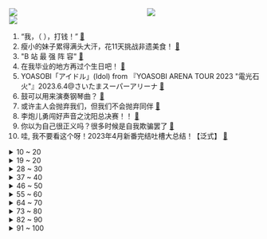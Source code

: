 <div >
	<a style="float:left;width:55%;" href = "https://github.com/anuraghazra/github-readme-stats">
	 <img src = "https://github-readme-stats.vercel.app/api?username=iuuuuuaena&theme=buefy&show_icons=true"/>
	</a>
	<a  style="float:right;width:45%" href = "https://github.com/anuraghazra/github-readme-stats">
	 <img  src="https://github-readme-stats.vercel.app/api/top-langs/?username=anuraghazra&layout=compact"/>
	</a>
	</div>

[![](https://img.shields.io/badge/jxd-@jxdgogogo.xyz-yellowgreen.svg)](https://www.jxdgogogo.xyz)<br>
1. “我，（        ），打钱！” [:link:](//www.bilibili.com/video/BV1Kz4y1n7af) <br>
2. 瘦小的妹子累得满头大汗，花11天挑战非遗美食！ [:link:](//www.bilibili.com/video/BV1qk4y1T75C) <br>
3. "B 站 最 强 阵 容" [:link:](//www.bilibili.com/video/BV1PV4y1177z) <br>
4. 在我毕业的地方再过个生日吧！ [:link:](//www.bilibili.com/video/BV1qa4y1c7S1) <br>
5. YOASOBI「アイドル」(Idol) from 『YOASOBI ARENA TOUR 2023 "電光石火"』2023.6.4@さいたまスーパーアリーナ [:link:](//www.bilibili.com/video/BV1ym4y1a7G3) <br>
6. 鼓可以用来演奏钢琴曲？ [:link:](//www.bilibili.com/video/BV1ok4y1T73m) <br>
7. 或许主人会抛弃我们，但我们不会抛弃同伴 [:link:](//www.bilibili.com/video/BV1N14y1m76P) <br>
8. 李炮儿勇闯好声音之沈阳总决赛！！ [:link:](//www.bilibili.com/video/BV1Zj411m7VL) <br>
9. 你以为自己很正义吗？很多时候是自我欺骗罢了 [:link:](//www.bilibili.com/video/BV17P411i7zP) <br>
10. 哇, 我不要看这个呀！2023年4月新番完结吐槽大总结！【泛式】 [:link:](//www.bilibili.com/video/BV1uM4y1E7V6) <br>
<details>
<summary>10 ~ 20</summary>

11. 都什么年代，谁还守护传统花果山？！！ [:link:](//www.bilibili.com/video/BV1cP411i7a9) <br>
12. 学会这个隐藏功能帮你省下拖车费 [:link:](//www.bilibili.com/video/BV1e14y12737) <br>
13. 最硬核的长寿面 [:link:](//www.bilibili.com/video/BV1wM4y1778r) <br>
14. 第一次价格大战！挑战大润发！挑战山姆！让物价回归！ [:link:](//www.bilibili.com/video/BV1qF411d7Ky) <br>
15. 你们迟到都找过什么理由？ [:link:](//www.bilibili.com/video/BV1ba4y1c79J) <br>
16. 《流浪汉速成指南》 [:link:](//www.bilibili.com/video/BV19X4y1p7vn) <br>
17. 仅仅一个“嗯”字，就能唱到火爆全网，网友：终于找到歌名了 [:link:](//www.bilibili.com/video/BV1MX4y1v7dq) <br>
18. 【第三次世界大战】第三集完整版！展示现代战争的多种打法，几十款国产武器同时亮相 [:link:](//www.bilibili.com/video/BV1gX4y1v7ud) <br>
19. 评分9.1却无法上架，这部电影很危险？高分经典《飞越疯人院》 [:link:](//www.bilibili.com/video/BV1ka4y1c7PZ) <br>
</details>
<details>
<summary>19 ~ 20</summary>

20. 假如用“邓紫棋”的味道唱《修炼爱情》？ [:link:](//www.bilibili.com/video/BV1M14y1m7iW) <br>
21. 汽车意外落水，短短8秒沉入水中，这么短暂的机会我们如何才能抓的住 [:link:](//www.bilibili.com/video/BV1xV411M7fX) <br>
22. 给贵州山村足球队办毕业礼，没想到全场失控… [:link:](//www.bilibili.com/video/BV1Yj411S7ks) <br>
23. 小姐姐对我的性别产生了质疑！ [:link:](//www.bilibili.com/video/BV15a4y1c7X8) <br>
24. 只要有锅就能做！比冰激凌好吃，入口即化的柠檬巴巴露亚蛋糕，超级清爽适合夏天~ [:link:](//www.bilibili.com/video/BV1NF411o7UJ) <br>
25. 《干饭和分手两不耽误》#李宗恒 [:link:](//www.bilibili.com/video/BV1JP411i7bj) <br>
26. ⚡️三 摇 分 身⚡️ Roly Poly！ 【咬人猫】 [:link:](//www.bilibili.com/video/BV1Ls4y1F7yZ) <br>
27. 穿兽装下腰？？？！！ [:link:](//www.bilibili.com/video/BV1Th411N7a6) <br>
28. 【梗百科】外网爆火的杀人奶昔是啥梗？ [:link:](//www.bilibili.com/video/BV1gh4y1M7JD) <br>
</details>
<details>
<summary>28 ~ 30</summary>

29. EXO《Hear Me Out》MV [:link:](//www.bilibili.com/video/BV1Fu411b7i7) <br>
30. “我不想毁在这些人手里” [:link:](//www.bilibili.com/video/BV1SF411d7W9) <br>
31. 带47岁妈妈打扮成逃离宴会的女明星 [:link:](//www.bilibili.com/video/BV1dV4y1y7xh) <br>
32. 这就是默契！ [:link:](//www.bilibili.com/video/BV1WV411g74H) <br>
33. 我好幸运，一晚上捡了这么多东西，还有一条狗#当然要拍照记录啊 #阿拉斯加 #萌宠日常记录 [:link:](//www.bilibili.com/video/BV1is4y1r7fB) <br>
34. 探访非洲最大水上贫民窟，遭遇黑帮敲诈，这地方连警察都不敢进！ [:link:](//www.bilibili.com/video/BV18X4y1p7KK) <br>
35. 《明日方舟》全新故事「眠于树影之中」活动宣传PV [:link:](//www.bilibili.com/video/BV1gh4y1M7Ya) <br>
36. 永琪来见我爸妈了… [:link:](//www.bilibili.com/video/BV1aP411i7BU) <br>
37. 【全网最全】华语乐坛百大毕业歌（1915-2023），35分钟见证118首关于校园青春的记忆！ [:link:](//www.bilibili.com/video/BV1Kz4y1n7Dr) <br>
</details>
<details>
<summary>37 ~ 40</summary>

38. ⚡叮⚡叮⚡当⚡当⚡叮⚡当⚡ [:link:](//www.bilibili.com/video/BV16X4y1p7qF) <br>
39. 本来挺喜欢懒羊羊的 [:link:](//www.bilibili.com/video/BV1Fh4y1M777) <br>
40. 我从三岁起，就会做钓鱼竿！老婆想吃鱼根本难不倒我！ [:link:](//www.bilibili.com/video/BV17a4y1c7MG) <br>
41. 出分后的江浙老爸 [:link:](//www.bilibili.com/video/BV12X4y1q7fN) <br>
42. 今天！我要利用我爸的热度，还清贷款！！！ [:link:](//www.bilibili.com/video/BV1wV4y117r4) <br>
43. 手机发热严重，到底谁是内鬼？ [:link:](//www.bilibili.com/video/BV1gh411N7vm) <br>
44. 虽然丑，还腿短，但这匹下等马翻身的故事能让你热血沸腾 [:link:](//www.bilibili.com/video/BV1t14y1m7cn) <br>
45. 6s狂渲75000帧！挑战让立体光绘动起来！ [:link:](//www.bilibili.com/video/BV18j411S7tM) <br>
46. 火柴人 VS 数学(Math) [:link:](//www.bilibili.com/video/BV1ph4y1g75E) <br>
</details>
<details>
<summary>46 ~ 50</summary>

47. 小傲小潮闯苏州！松鼠桂鱼贼正宗！ [:link:](//www.bilibili.com/video/BV1fh411w7ad) <br>
48. 小狗沉浸式SPA助你入眠 [:link:](//www.bilibili.com/video/BV1Ms4y1F7Bf) <br>
49. 刮个胡子给刮到急诊了... [:link:](//www.bilibili.com/video/BV1yg4y1N7r9) <br>
50. 土豆这样做，一吨吃不够！ [:link:](//www.bilibili.com/video/BV1YV411g7u7) <br>
51. 全球进入兽化阶段，所有人将变成最后吃的动物 [:link:](//www.bilibili.com/video/BV1Bk4y1T7sA) <br>
52. 《脑叶公司》150分钟剧情大电影丨𝔽𝔸ℂ𝔼 𝕋ℍ𝔼 𝔽𝔼𝔸ℝ  𝔹𝕌𝕀𝕃𝔻 𝕋ℍ𝔼 𝔽𝕌𝕋𝕌ℝ𝔼 [:link:](//www.bilibili.com/video/BV1Wu411b7fb) <br>
53. 外卖小哥以为我家被封了？！其实是…哈利波特主题大门玄关！ [:link:](//www.bilibili.com/video/BV1bs4y1r7AU) <br>
54. 这次应该是正版极限国度了吧 [:link:](//www.bilibili.com/video/BV18X4y1q7R4) <br>
55. 新英雄这不纯纯抽血泵吗 [:link:](//www.bilibili.com/video/BV19h411P7Ry) <br>
</details>
<details>
<summary>55 ~ 60</summary>

56. 白银剑姬vs王者猫咪！你觉得谁能赢？#真金白银vs最强王者 [:link:](//www.bilibili.com/video/BV1Zz4y1J76w) <br>
57. 买了个漏气青蛙 [:link:](//www.bilibili.com/video/BV1bP411e7zd) <br>
58. 野外有只熊向你冲过来该怎么办？ [:link:](//www.bilibili.com/video/BV1wh4y1M7n7) <br>
59. 群英荟萃？萝卜开会！宫廷名菜到底什么味儿？《编辑部的故事》P4 [:link:](//www.bilibili.com/video/BV16m4y1a7vm) <br>
60. 猫：你什么意思 [:link:](//www.bilibili.com/video/BV1yF411d71W) <br>
61. 鸭妈妈：你们是我带过最差的一届！ [:link:](//www.bilibili.com/video/BV1tm4y1a7QM) <br>
62. 做了女神六年舔狗，重来一世，你不舔了，她却急了【完结合集】 [:link:](//www.bilibili.com/video/BV1zX4y1p7yg) <br>
63. XG - GRL GVNG (Official Music Video) [:link:](//www.bilibili.com/video/BV1BN411U7Nh) <br>
64. 全球顶级网红撒盐哥餐厅！一顿饭竟花了接近￥5000！ [:link:](//www.bilibili.com/video/BV1fW4y1f7Eu) <br>
</details>
<details>
<summary>64 ~ 70</summary>

65. 「海的女儿」——《崩坏3》S级律者角色「死生之律者」宣传PV [:link:](//www.bilibili.com/video/BV1Mh4y1M79t) <br>
66. 全网最全！清华博士带你深入解读火柴人和数学的决斗（上） [:link:](//www.bilibili.com/video/BV1ou411t7Ho) <br>
67. 长话短说，用心的作品不该被埋没！ [:link:](//www.bilibili.com/video/BV1RF411d7Zc) <br>
68. 《三顾茅庐》真实现场画面曝光 [:link:](//www.bilibili.com/video/BV1Fu411b7Ge) <br>
69. 你 会 忍 术 是 吧 ！ [:link:](//www.bilibili.com/video/BV1JM4y177Nt) <br>
70. 红牛看了直呼我不敢赞助~ [:link:](//www.bilibili.com/video/BV18X4y1p7vy) <br>
71. 夏日芭比0赘肉燃脂操！10min热辣暴汗 内啡肽up｜含拉伸 [:link:](//www.bilibili.com/video/BV18g4y1N7fT) <br>
72. 《六劝诸君报考土木》 [:link:](//www.bilibili.com/video/BV1oN411D7ej) <br>
73. 谁说没有便宜and好闻的男香！？谁说的！ [:link:](//www.bilibili.com/video/BV14g4y1N7Li) <br>
</details>
<details>
<summary>73 ~ 80</summary>

74. 沉浸式清洁丨懒女人是如何回家打扫卫生的 [:link:](//www.bilibili.com/video/BV12k4y1T7bC) <br>
75. 楚河汉界|| 跑路之神的高祖，游击鬼才的彭越，龙王戏水的兵仙，焦头烂额的霸王 [:link:](//www.bilibili.com/video/BV1MV411g7Fv) <br>
76. 当美食UP主5年竟然胖了这么多！？食贫道的第一次Q&A [:link:](//www.bilibili.com/video/BV19V4y1y73J) <br>
77. 高情商聊烧 [:link:](//www.bilibili.com/video/BV1ag4y1N72E) <br>
78. 成为声音博主后，朋友们奇怪的要求增加了… [:link:](//www.bilibili.com/video/BV11s4y1r7Ah) <br>
79. 【Apex】恶灵的一周穿搭 [:link:](//www.bilibili.com/video/BV1Sh411P765) <br>
80. 帅小伙耗时4天消耗近1000元做佛跳墙，成品惊艳了！ [:link:](//www.bilibili.com/video/BV1rX4y1p7Xh) <br>
81. 【赵文卓】一！个！能！打！的！都！没！有！ [:link:](//www.bilibili.com/video/BV1Gz4y1p7vY) <br>
82. 异变突发！假面骑士意外团灭？！如今世界只剩下铠甲勇士拼死抵抗！而我却意外成为刑天铠甲召唤人！ [:link:](//www.bilibili.com/video/BV1ch411N7bQ) <br>
</details>
<details>
<summary>82 ~ 90</summary>

83. 【轰】如何让老板不经意间看到这个视频！！ [:link:](//www.bilibili.com/video/BV1BP411i7B8) <br>
84. 见油不见芡！模板级的老味鱼香肉丝，酸辣甜咸，妥妥下饭神器~ [:link:](//www.bilibili.com/video/BV1QV4y1y7tx) <br>
85. 我把自己做成了AI声库，以后不用张嘴说话了？ [:link:](//www.bilibili.com/video/BV1j14y1m7jS) <br>
86. 大家赶紧来贵州村超帮帮我吧！我快不行了，酒太香了，美女太多了，牛瘪太香了！ [:link:](//www.bilibili.com/video/BV1sX4y1p7jU) <br>
87. 文保单位保安追着问我，你这灯哪里偷拿的？！ [:link:](//www.bilibili.com/video/BV1ns4y1F7hc) <br>
88. 低配出奇迹高铁耳机版触发合集终于圆了我的一个小心愿 [:link:](//www.bilibili.com/video/BV1rX4y1p7st) <br>
89. 《柯南》离谱！男人竟在洗澡时把自己淹死了！ [:link:](//www.bilibili.com/video/BV1Wu411h7U8) <br>
90. 如来：搅拌车到底来没来（换源威力加强版）（p2补档） [:link:](//www.bilibili.com/video/BV12h411P7mb) <br>
91. 【半佛】高考后的暑假，要不要去打暑假工？ [:link:](//www.bilibili.com/video/BV1oV411u799) <br>
</details>
<details>
<summary>91 ~ 100</summary>

92. 投资4亿的五星级酒店，荒废多年后杂草比人还高，真是太可惜了！ [:link:](//www.bilibili.com/video/BV1kk4y1T7Rc) <br>
93. 原来二十岁，已经是很久以前的事了 [:link:](//www.bilibili.com/video/BV1aX4y1q7mq) <br>
94. 一次烤400斤铁板鱿鱼是种什么体验？我们甚至还在家搭了个夜市同款摊位... [:link:](//www.bilibili.com/video/BV1rV4y1h7FP) <br>
95. 逛超市遇见1400块钱一个的天价榴莲？！对比看看跟普通榴莲有什么区别！ [:link:](//www.bilibili.com/video/BV1Wh411N7gL) <br>
96. 骑行中亚山区，荒凉草原上遇到风雨，天黑前幸运地找到安全的营地 [:link:](//www.bilibili.com/video/BV1FV411g77f) <br>
97. 狗狗我这次真的要说再见了 [:link:](//www.bilibili.com/video/BV19N411D77B) <br>
98. 【极度抽象】作曲家们的长相 [:link:](//www.bilibili.com/video/BV1wj411D7DD) <br>
99. 千万不要在游戏里跟外国人聊天...... [:link:](//www.bilibili.com/video/BV16m4y1a7rG) <br>
100. 游戏官方：我们难道不是个冷门游戏吗？？！ [:link:](//www.bilibili.com/video/BV1Vm4y1Y7UQ) <br>
</details>
